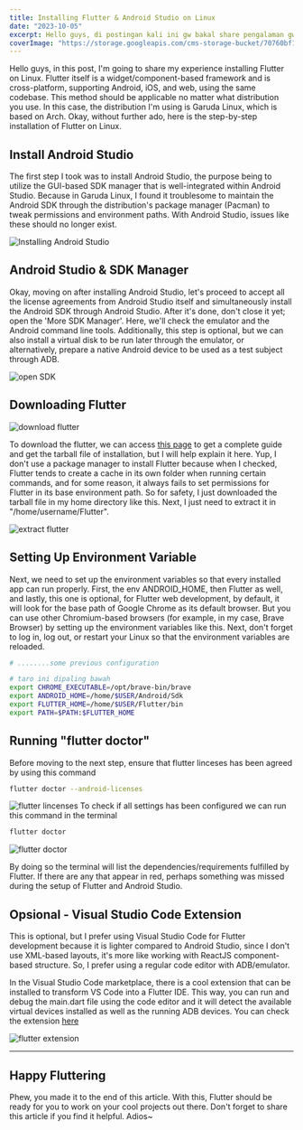 ```yaml
---
title: Installing Flutter & Android Studio on Linux
date: "2023-10-05"
excerpt: Hello guys, di postingan kali ini gw bakal share pengalaman gw pasang flutter di linux. Flutter sendiri merupakan framework berbasis widget/component dan bersifat cross platform antara android, ios, ataupun web menggunakan satu codebase yang sama. Cara ini seharusnya cukup applicable mau lo make distro apapun, kebetulan distro yg gw pake kali ini adalah Garuda Linux berbasis Arch. Oke tanpa basa basi ini step by step instalasi flutter di linux.
coverImage: "https://storage.googleapis.com/cms-storage-bucket/70760bf1e88b184bb1bc.png"
---
```


Hello guys, in this post, I'm going to share my experience installing Flutter on Linux. Flutter itself is a widget/component-based framework and is cross-platform, supporting Android, iOS, and web, using the same codebase. This method should be applicable no matter what distribution you use. In this case, the distribution I'm using is Garuda Linux, which is based on Arch. Okay, without further ado, here is the step-by-step installation of Flutter on Linux.

## Install Android Studio

The first step I took was to install Android Studio, the purpose being to utilize the GUI-based SDK manager that is well-integrated within Android Studio. Because in Garuda Linux, I found it troublesome to maintain the Android SDK through the distribution's package manager (Pacman) to tweak permissions and environment paths. With Android Studio, issues like these should no longer exist.

![Installing Android Studio](https://firebasestorage.googleapis.com/v0/b/mujadid-corner.appspot.com/o/storyboard_images%2Finstalling_flutter_Screenshot_20231101_224815.png?alt=media)

## Android Studio & SDK Manager

Okay, moving on after installing Android Studio, let's proceed to accept all the license agreements from Android Studio itself and simultaneously install the Android SDK through Android Studio. After it's done, don't close it yet; open the 'More SDK Manager'. Here, we'll check the emulator and the Android command line tools. Additionally, this step is optional, but we can also install a virtual disk to be run later through the emulator, or alternatively, prepare a native Android device to be used as a test subject through ADB.

![open SDK](https://firebasestorage.googleapis.com/v0/b/mujadid-corner.appspot.com/o/storyboard_images%2Finstalling_flutter_Screenshot_20231101_225503.png?alt=media)

## Downloading Flutter

![download flutter](https://firebasestorage.googleapis.com/v0/b/mujadid-corner.appspot.com/o/storyboard_images%2Finstalling_flutter_Screenshot_20231101_225914.png?alt=media)

To download the flutter, we can access [this page](https://docs.flutter.dev/get-started/install/linux) to get a complete guide and get the tarball file of installation, but I will help explain it here. Yup, I don't use a package manager to install Flutter because when I checked, Flutter tends to create a cache in its own folder when running certain commands, and for some reason, it always fails to set permissions for Flutter in its base environment path. So for safety, I just downloaded the tarball file in my home directory like this. Next, I just need to extract it in "/home/username/Flutter".

![extract flutter](https://firebasestorage.googleapis.com/v0/b/mujadid-corner.appspot.com/o/storyboard_images%2Finstalling_flutter_Screenshot_20231101_230117.png?alt=media)

## Setting Up Environment Variable

Next, we need to set up the environment variables so that every installed app can run properly. First, the env ANDROID_HOME, then Flutter as well, and lastly, this one is optional, for Flutter web development, by default, it will look for the base path of Google Chrome as its default browser. But you can use other Chromium-based browsers (for example, in my case, Brave Browser) by setting up the environment variables like this. Next, don't forget to log in, log out, or restart your Linux so that the environment variables are reloaded.

```sh bash_profile.sh
# ........some previous configuration

# taro ini dipaling bawah
export CHROME_EXECUTABLE=/opt/brave-bin/brave
export ANDROID_HOME=/home/$USER/Android/Sdk
export FLUTTER_HOME=/home/$USER/Flutter/bin
export PATH=$PATH:$FLUTTER_HOME

```

## Running "flutter doctor"

Before moving to the next step, ensure that flutter linceses has been agreed by using this command

```bash
flutter doctor --android-licenses
```

![flutter lincenses](https://firebasestorage.googleapis.com/v0/b/mujadid-corner.appspot.com/o/storyboard_images%2Finstalling_flutter_Screenshot_20231101_231418.png?alt=media)
To check if all settings has been configured we can run this command in the terminal

```bash
flutter doctor
```

![flutter doctor](https://firebasestorage.googleapis.com/v0/b/mujadid-corner.appspot.com/o/storyboard_images%2Finstalling_flutter_Screenshot_20231101_231454.png?alt=media)

By doing so the terminal will list the dependencies/requirements fulfilled by Flutter. If there are any that appear in red, perhaps something was missed during the setup of Flutter and Android Studio.

## Opsional - Visual Studio Code Extension

This is optional, but I prefer using Visual Studio Code for Flutter development because it is lighter compared to Android Studio, since I don't use XML-based layouts, it's more like working with ReactJS component-based structure. So, I prefer using a regular code editor with ADB/emulator.

In the Visual Studio Code marketplace, there is a cool extension that can be installed to transform VS Code into a Flutter IDE. This way, you can run and debug the main.dart file using the code editor and it will detect the available virtual devices installed as well as the running ADB devices. You can check the extension [here](https://marketplace.visualstudio.com/items?itemName=Dart-Code.flutter)

![flutter extension](https://firebasestorage.googleapis.com/v0/b/mujadid-corner.appspot.com/o/storyboard_images%2Finstalling_flutter_Screenshot_20231101_232307.png?alt=media&token=5847a033-2317-43cd-b18d-9136d70262ad)

---

## Happy Fluttering

Phew, you made it to the end of this article. With this, Flutter should be ready for you to work on your cool projects out there. Don't forget to share this article if you find it helpful. Adios~
